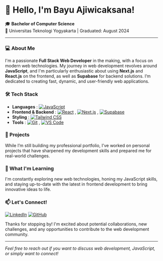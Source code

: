 # 👋 Hello, I'm Bayu Ajiwicaksana!

🎓 **Bachelor of Computer Science**  
📍 Universitas Teknologi Yogyakarta | Graduated: August 2024

---

### 💻 About Me
I'm a passionate **Full Stack Web Developer** in the making, with a focus on modern web technologies. My journey in web development revolves around **JavaScript**, and I'm particularly enthusiastic about using **Next.js** and **React.js** on the frontend, as well as **Supabase** for backend solutions. I’m dedicated to creating fast, dynamic, and user-friendly web applications.

### 🛠️ Tech Stack
- **Languages** : [![JavaScript](https://img.shields.io/badge/JavaScript-F7DF1E?style=for-the-badge&logo=javascript&logoColor=black)](https://developer.mozilla.org/en-US/docs/Web/JavaScript)
- **Frontend & Backend** : [![React](https://img.shields.io/badge/React-20232A?style=for-the-badge&logo=react&logoColor=61DAFB)](https://react.dev/) , [![Next.js](https://img.shields.io/badge/Next.js-000000?style=for-the-badge&logo=nextdotjs&logoColor=white)](https://nextjs.org/) , [![Supabase](https://img.shields.io/badge/Supabase-3ECF8E?style=for-the-badge&logo=supabase&logoColor=white)](https://supabase.com/)
- **Styling** : [![Tailwind CSS](https://img.shields.io/badge/Tailwind_CSS-38B2AC?style=for-the-badge&logo=tailwind-css&logoColor=white)](https://tailwindcss.com/)
- **Tools** : [![Git](https://img.shields.io/badge/Git-F05032?style=for-the-badge&logo=git&logoColor=white)](https://git-scm.com/) , [![VS Code](https://img.shields.io/badge/VS_Code-0078D4?style=for-the-badge&logo=visual-studio-code&logoColor=white)](https://code.visualstudio.com/)

### 🚀 Projects
While I’m still building my professional portfolio, I’ve worked on personal projects that have sharpened my development skills and prepared me for real-world challenges.

### 🌱 What I'm Learning
I'm constantly exploring new web technologies, honing my JavaScript skills, and staying up-to-date with the latest in frontend development to bring innovative ideas to life.

### 📫 Let's Connect!
[![LinkedIn](https://img.shields.io/badge/LinkedIn-0A66C2?style=for-the-badge&logo=linkedin&logoColor=white)](https://linkedin.com/in/bayu-ajiwicaksana)
[![GitHub](https://img.shields.io/badge/GitHub-181717?style=for-the-badge&logo=github&logoColor=white)](https://github.com/Bayu-Ajiwicaksana)

Thanks for stopping by! I'm excited about potential collaborations, new challenges, and any opportunities to contribute to the web development community.

---

*Feel free to reach out if you want to discuss web development, JavaScript, or simply want to connect!*


<!---
Bayu-Ajiwicaksana/Bayu-Ajiwicaksana is a ✨ special ✨ repository because its `README.md` (this file) appears on your GitHub profile.
You can click the Preview link to take a look at your changes.
--->
